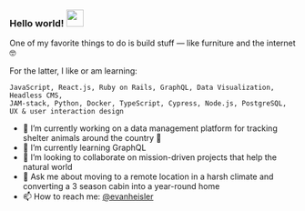 ### Hello world! <img src="https://media.giphy.com/media/hvRJCLFzcasrR4ia7z/giphy.gif" width="30px">

One of my favorite things to do is build stuff — like furniture and the internet 🤓

For the latter, I like or am learning:

```text
JavaScript, React.js, Ruby on Rails, GraphQL, Data Visualization, Headless CMS, 
JAM-stack, Python, Docker, TypeScript, Cypress, Node.js, PostgreSQL, UX & user interaction design
```

- 🔭 I’m currently working on a data management platform for tracking shelter animals around the country 🐶
- 🌱 I’m currently learning GraphQL
- 👯 I’m looking to collaborate on mission-driven projects that help the natural world
- 💬 Ask me about moving to a remote location in a harsh climate and converting a 3 season cabin into a year-round home
- 📫 How to reach me: [@evanheisler](https://twitter.com/evanheisler)
